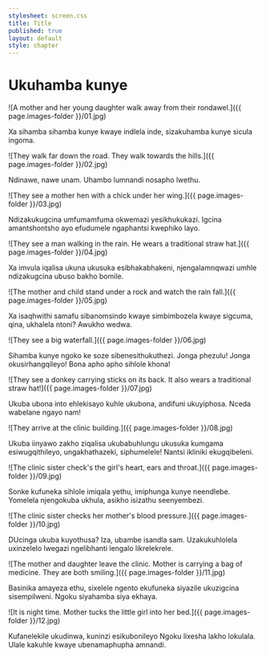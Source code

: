 ```yaml
---
stylesheet: screen.css
title: Title
published: true
layout: default
style: chapter
---
```



# Ukuhamba kunye

![A mother and her young daughter walk away from their rondawel.]({{ page.images-folder }}/01.jpg)

Xa sihamba sihamba kunye kwaye indlela inde, sizakuhamba kunye sicula ingoma.

![They walk far down the road. They walk towards the hills.]({{ page.images-folder }}/02.jpg)

Ndinawe, nawe unam. Uhambo lumnandi nosapho lwethu.

![They see a mother hen with a chick under her wing.]({{ page.images-folder }}/03.jpg)

Ndizakukugcina umfumamfuma okwemazi yesikhukukazi. Igcina amantshontsho ayo efudumele ngaphantsi kwephiko layo.

![They see a man walking in the rain. He wears a traditional straw hat.]({{ page.images-folder }}/04.jpg)

Xa imvula iqalisa ukuna ukusuka esibhakabhakeni, njengalamnqwazi umhle ndizakugcina ubuso bakho bomile.

![The mother and child stand under a rock and watch the rain fall.]({{ page.images-folder }}/05.jpg)

Xa isaqhwithi samafu sibanomsindo kwaye simbimbozela kwaye sigcuma, qina, ukhalela ntoni? Awukho wedwa.

![They see a big waterfall.]({{ page.images-folder }}/06.jpg)

Sihamba kunye ngoko ke soze sibenesithukuthezi. Jonga phezulu! Jonga okusirhangqileyo! Bona apho apho sihlole khona!

![They see a donkey carrying sticks on its back. It also wears a traditional straw hat!]({{ page.images-folder }}/07.jpg)

Ukuba ubona into ehlekisayo kuhle ukubona, andifuni ukuyiphosa. Nceda wabelane ngayo nam!

![They arrive at the clinic building.]({{ page.images-folder }}/08.jpg)

Ukuba iinyawo zakho ziqalisa ukubabuhlungu ukusuka kumgama esiwugqithileyo, ungakhathazeki, siphumelele! Nantsi ikliniki ekugqibeleni.

![The clinic sister check's the girl's heart, ears and throat.]({{ page.images-folder }}/09.jpg)

Sonke kufuneka sihlole imiqala yethu, imiphunga kunye neendlebe. Yomelela njengokuba ukhula, asikho isizathu seenyembezi.

![The clinic sister checks her mother's blood pressure.]({{ page.images-folder }}/10.jpg)

DUcinga ukuba kuyothusa? Iza, ubambe isandla sam. Uzakukuhlolela uxinzelelo lwegazi ngelibhanti lengalo likrelekrele.

![The mother and daughter leave the clinic. Mother is carrying a bag of medicine. They are both smiling.]({{ page.images-folder }}/11.jpg)

Basinika amayeza ethu, sixelele ngento ekufuneka siyazile ukuzigcina sisempilweni. Ngoku siyahamba siya ekhaya.

![It is night time. Mother tucks the little girl into her bed.]({{ page.images-folder }}/12.jpg)

Kufanelekile ukudinwa, kuninzi esikubonileyo Ngoku lixesha lakho lokulala. Ulale kakuhle kwaye ubenamaphupha amnandi.










